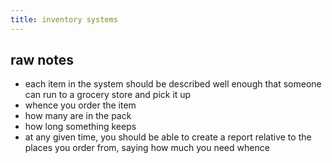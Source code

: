```yaml
---
title: inventory systems
---
```


## raw notes

- each item in the system should be described well enough that someone can run to a grocery store and pick it up
- whence you order the item
- how many are in the pack
- how long something keeps
- at any given time, you should be able to create a report relative to the places you order from, saying how much you need whence
